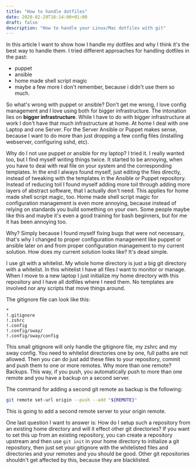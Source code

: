 ```yaml
---
title: "How to handle dotfiles"
date: 2020-02-29T16:14:00+01:00
draft: false
description: "How to handle your Linux/Mac dotfiles with git"
---
```


In this article I want to show how I handle my dotfiles and why I think it's the best way to handle them.
I tried different approaches for handling dotfiles in the past:

* puppet
* ansible
* home made shell script magic
* maybe a few more I don't remember, because i didn't use them so much.

So what's wrong with puppet or ansible? Don't get me wrong, I love config
management and I love using both for bigger infrastructure. The intonation lies
on **bigger infrastructure**. While I have to do with bigger infrastructure at
work I don't have that much infrastructure at home. At home I deal with one
Laptop and one Server. For the Server Ansible or Puppet makes sense, because I
want to do more than just dropping a few config files (installing webserver,
configuring sshd, etc).

Why do I not use puppet or ansible for my laptop? I tried it. I really wanted
too, but I find myself writing things twice. It started to be annoying, when
you have to deal with real file on your system and the corresponding templates.
In the end I always found myself, just editing the files directly, instead of
tweaking with the templates in the Ansible or Puppet repository. Instead of
reducing toil I found myself adding more toil through adding more layers of
abstract software, that I actually don't need. This applies for home made shell
script magic, too. Home made shell script magic for configuration management is
even more annoying, because instead of relying on standards you build something
on your own.  Some people maybe like this and maybe it's even a good training
for bash beginners, but for me it has been annoying too.

Why? Simply because I found myself fixing bugs that were not necessary, that's
why I changed to proper configuration management like puppet or ansible later
on and from proper configuration management to my current solution. How does my
current solution looks like? It's dead simple.

I use git with a whitelist. My whole home directory is just a big git directory
with a whitelist.  In this whitelist I have all files I want to monitor or
manage. When I move to a new laptop I just initialize my home directory with
this repository and I have all dotfiles where I need them. No templates are
involved nor any scripts that move things around.

The gitignore file can look like this:
```
*
!.gitignore
!.zshrc
!.config
!.config/sway/
!.config/sway/config
```

This small gitignore will only handle the gitignore file, my zshrc and my sway
config. You need to whitelist directories one by one, full paths are not
allowed. Then you can do just add these files to your repository, commit and
push them to one or more remotes. Why more than one remote? Backups. This way, if you push, you automatically push to more than one remote and you have a backup on a second server.

The command for adding a second git remote as backup is the following:
```bash
git remote set-url origin --push --add "${REMOTE}"
```
This is going to add a second remote server to your origin remote.

One last question I want to answer is: How do I setup such a repository from an
existing home directory and will it effect other git directories?  If you want
to set this up from an existing repository, you can create a repository
upstream and then use `git init` in your home directory to initialize a git
repository, then just set your gitignore with the whitelisted files and
directories and your remotes and you should be good. Other git repositories
shouldn't get affected by this, because they are blacklisted.

